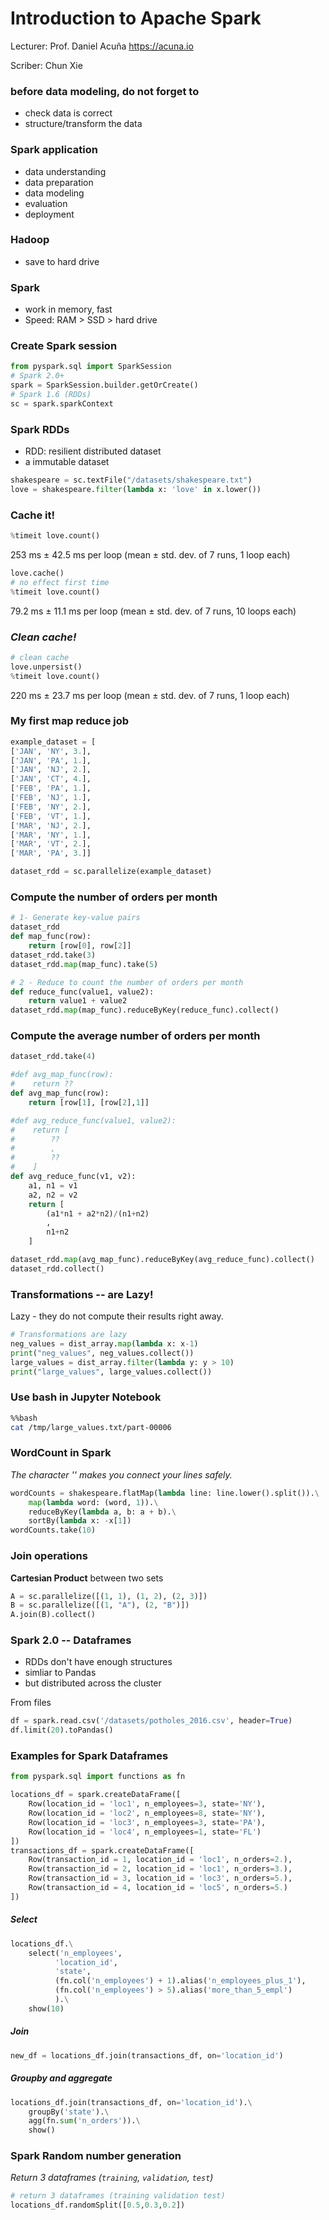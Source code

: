 # Introduction to Apache Spark

Lecturer: Prof. Daniel Acuña https://acuna.io

Scriber: Chun Xie

### before data modeling, do not forget to

- check data is correct
- structure/transform the data

### Spark application

- data understanding
- data preparation
- data modeling
- evaluation
- deployment

### Hadoop

- save to hard drive

### Spark

- work in memory, fast
- Speed: RAM > SSD > hard drive

### Create Spark session

```python
from pyspark.sql import SparkSession
# Spark 2.0+
spark = SparkSession.builder.getOrCreate()
# Spark 1.6 (RDDs)
sc = spark.sparkContext

```

### Spark RDDs

- RDD: resilient distributed dataset
- a immutable dataset

```python
shakespeare = sc.textFile("/datasets/shakespeare.txt")
love = shakespeare.filter(lambda x: 'love' in x.lower())
```

### Cache it!

```python
%timeit love.count()
```

253 ms ± 42.5 ms per loop (mean ± std. dev. of 7 runs, 1 loop each)

```python
love.cache()
# no effect first time
%timeit love.count()
```

79.2 ms ± 11.1 ms per loop (mean ± std. dev. of 7 runs, 10 loops each)

### *Clean cache!*

```python
# clean cache
love.unpersist()
%timeit love.count()
```

220 ms ± 23.7 ms per loop (mean ± std. dev. of 7 runs, 1 loop each)

### My first map reduce job

```python
example_dataset = [
['JAN', 'NY', 3.],
['JAN', 'PA', 1.],
['JAN', 'NJ', 2.],
['JAN', 'CT', 4.],
['FEB', 'PA', 1.],
['FEB', 'NJ', 1.],
['FEB', 'NY', 2.],
['FEB', 'VT', 1.],
['MAR', 'NJ', 2.],
['MAR', 'NY', 1.],
['MAR', 'VT', 2.],
['MAR', 'PA', 3.]]

dataset_rdd = sc.parallelize(example_dataset)
```

### Compute the number of orders per month

```python
# 1- Generate key-value pairs
dataset_rdd
def map_func(row):
    return [row[0], row[2]]
dataset_rdd.take(3)
dataset_rdd.map(map_func).take(5)

# 2 - Reduce to count the number of orders per month
def reduce_func(value1, value2):
    return value1 + value2
dataset_rdd.map(map_func).reduceByKey(reduce_func).collect()
```

### Compute the average number of orders per month

```python
dataset_rdd.take(4)

#def avg_map_func(row):
#    return ??
def avg_map_func(row):
    return [row[1], [row[2],1]]

#def avg_reduce_func(value1, value2):
#    return [
#        ??
#        ,
#        ??
#    ]
def avg_reduce_func(v1, v2):
    a1, n1 = v1
    a2, n2 = v2
    return [
        (a1*n1 + a2*n2)/(n1+n2)
        ,
        n1+n2
    ]

dataset_rdd.map(avg_map_func).reduceByKey(avg_reduce_func).collect()
dataset_rdd.collect()

```



### Transformations -- are Lazy!

Lazy - they do not compute their results right away.


```python
# Transformations are lazy
neg_values = dist_array.map(lambda x: x-1)
print("neg_values", neg_values.collect())
large_values = dist_array.filter(lambda y: y > 10)
print("large_values", large_values.collect())
```

### Use bash in Jupyter Notebook

```bash
%%bash
cat /tmp/large_values.txt/part-00006
```

### WordCount in Spark

*The character '\' makes you connect your lines safely.*

```python
wordCounts = shakespeare.flatMap(lambda line: line.lower().split()).\
    map(lambda word: (word, 1)).\
    reduceByKey(lambda a, b: a + b).\
    sortBy(lambda x: -x[1])
wordCounts.take(10)
```

### Join operations

**Cartesian Product** between two sets

```python
A = sc.parallelize([(1, 1), (1, 2), (2, 3)])
B = sc.parallelize([(1, "A"), (2, "B")])
A.join(B).collect()
```

### Spark 2.0 -- Dataframes

- RDDs don't have enough structures
- simliar to Pandas
- but distributed across the cluster

From files

```python
df = spark.read.csv('/datasets/potholes_2016.csv', header=True)
df.limit(20).toPandas()
```

### Examples for Spark Dataframes

```python
from pyspark.sql import functions as fn

locations_df = spark.createDataFrame([
    Row(location_id = 'loc1', n_employees=3, state='NY'),
    Row(location_id = 'loc2', n_employees=8, state='NY'),
    Row(location_id = 'loc3', n_employees=3, state='PA'),
    Row(location_id = 'loc4', n_employees=1, state='FL')
])
transactions_df = spark.createDataFrame([
    Row(transaction_id = 1, location_id = 'loc1', n_orders=2.),
    Row(transaction_id = 2, location_id = 'loc1', n_orders=3.),
    Row(transaction_id = 3, location_id = 'loc3', n_orders=5.),
    Row(transaction_id = 4, location_id = 'loc5', n_orders=5.)
])
```

##### Select

```python
locations_df.\
    select('n_employees',
          'location_id',
          'state',
          (fn.col('n_employees') + 1).alias('n_employees_plus_1'),
          (fn.col('n_employees') > 5).alias('more_than_5_empl')
          ).\
    show(10)
```

##### Join

```python
new_df = locations_df.join(transactions_df, on='location_id')
```

##### Groupby and aggregate

```python
locations_df.join(transactions_df, on='location_id').\
    groupBy('state').\
    agg(fn.sum('n_orders')).\
    show()
```

### Spark Random number generation

*Return 3 dataframes (`training`, `validation`, `test`)*

```python
# return 3 dataframes (training validation test)
locations_df.randomSplit([0.5,0.3,0.2])
```
